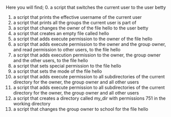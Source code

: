 Here you will find;
0. a script that switches the current user to the user betty
1. a script that prints the effective username of the current user
2. a script that prints all the groups the current user is part of
3. a script that changes the owner of the file hello to the user betty
4.  a script that creates an empty file called hello
5. a script that adds execute permission to the owner of the file hello
6. a script that adds execute permission to the owner and the group owner, and read permission to other users, to the file hello
7.  a script that adds execution permission to the owner, the group owner and the other users, to the file hello
8. a script that sets special permission to the file hello
9. a script that sets the mode of the file hello
10. a script that adds execute permission to all subdirectories of the current directory for the owner, the group owner and all other users
11. a script that adds execute permission to all subdirectories of the current directory for the owner, the group owner and all other users
12. a script that creates a directory called my_dir with permissions 751 in the working directory
13. a script that changes the group owner to school for the file hello
